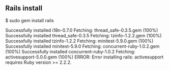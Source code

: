 

## Rails install

$ sudo gem install rails

Successfully installed i18n-0.7.0
Fetching: thread_safe-0.3.5.gem (100%)
Successfully installed thread_safe-0.3.5
Fetching: tzinfo-1.2.2.gem (100%)
Successfully installed tzinfo-1.2.2
Fetching: minitest-5.9.0.gem (100%)
Successfully installed minitest-5.9.0
Fetching: concurrent-ruby-1.0.2.gem (100%)
Successfully installed concurrent-ruby-1.0.2
Fetching: activesupport-5.0.0.gem (100%)
ERROR:  Error installing rails:
	activesupport requires Ruby version >= 2.2.2.
